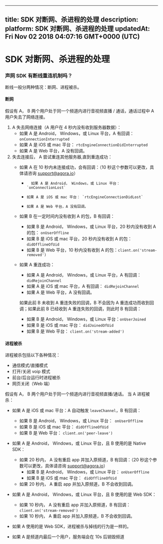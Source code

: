
---
title: SDK 对断网、杀进程的处理
description: 
platform: SDK 对断网、杀进程的处理
updatedAt: Fri Nov 02 2018 04:07:16 GMT+0000 (UTC)
---
# SDK 对断网、杀进程的处理
### 声网 SDK 有断线重连机制吗？

断线一般分两种情况：断网、进程被杀。

#### 断网

假设有 A， B 两个用户处于同一个频道内进行音视频直播 / 通话，通话过程中 A 用户失去了网络连接。

1.  A 失去网络连接（A 用户在 4 秒内没有收到服务器数据）：
    -   如果 A 是 Android， Windows，或 Linux 平台，A 有回调： `onConnectionInterrupted`
    -   如果 A 是 iOS 或 mac 平台： `rtcEngineConnectionDidInterrupted`
    -   如果 A 是 Web 平台，A 没有回调。
2.  失去连接后， A 尝试重连其他服务器,直到重连成功：
    -   如果 A 在 10 秒内未连接成功，会有回调：（10 秒这个参数可以更改，具体请咨询 [support@agora.io](mailto:support@agora.io)）
		* 		如果 A 是 Android， Windows，或 Linux 平台： `onConnectionLost`
		*     如果 A 是 iOS 或 mac 平台： `rtcEngineConnectionDidLost`
		*     如果 A 是 Web 平台，A 没有回调。
    -   如果 B 在一定时间内没有收到 A 的包，B 有回调：
        -   如果 B 是 Android， Windows，或 Linux 平台，20 秒内没有收到 A 的包： `onUserOffline`
        -   如果 B 是 iOS 或 mac 平台，20 秒内没有收到 A 的包： `didOfflineOfUid`
        -   如果 B 是 Web 平台，10 秒内没有收到 A 的包：`client.on('stream-removed')`
    -   如果 A 重连成功：
        -   如果 A 是 Android， Windows，或 Linux 平台，A 有回调： `didRejoinChannel`
        -   如果 A 是 iOS 或 mac 平台，A 有回调： `didRejoinChannel`
        -   如果 A 是 Web 平台，A 没有回调。

        如果此前 B 未收到 A 重连失败的回调，B 不会因为 A 重连成功而收到回调；如果此前 B 已经收到 A 重连失败的回调，则此时 B 有回调：
        -   如果 B 是 Android， Windows，或 Linux 平台：`onUserJoined`
        -   如果 B 是 iOS 或 mac 平台： `didJoinedOfUid`
        -   如果 B 是 Web 平台： `client.on('stream-added')`

#### 进程被杀

进程被杀包括以下各种情况：

-   通信模式/直播模式
-   打开/关闭 voip 模式
-   前台/后台运行时进程被杀
-   网页关闭（Web 端）

假设有 A， B 两个用户处于同一个频道内进行音视频直播/通话。
当 A 进程被杀：

-   如果 A 是 iOS 或 mac 平台：A 自动触发 `leaveChannel`，B 有回调：
    -   如果 B 是 Android， Windows，或 Linux 平台：` onUserOffline`
    -   如果 B 是 iOS 或 mac 平台： `didOfflineOfUid`
    -   如果 B 是 Web 平台： `client.on('peer-leave')`

-   如果 A 是 Android， Windows，或 Linux 平台，且 B 使用的是 Native SDK：
    -   如果 20 秒内， A 没有重启 app 并加入原频道，B 有回调：（20 秒这个参数可以更改，具体请咨询 [support@agora.io](mailto:support@agora.io)）
        -   如果 B 是 Android， Windows，或 Linux 平台： `onUserOffline`
        -   如果 B 是 iOS 或 mac 平台：` didOfflineOfUid`
    -   如果 20 秒内， A 重启 app 并加入原频道，B 不会收到回调。
- 如果 A 是 Android， Windows，或 Linux 平台，且 B 使用的是 Web SDK：
     - 如果 10 秒内， A 没有重启 app 并加入原频道，B 有回调：`client.on('stream-removed')`
     - 如果 10 秒内， A 重启 app 并加入原频道，B 不会收到回调。
- 如果 A 使用的是 Web SDK，进程被杀与掉线的行为是一样的。
-  如果 A 是频道内最后一个用户，服务端会在 10s 后销毁频道
